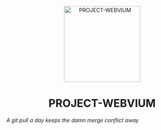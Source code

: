 <p align="center">
 <img width="200px" src="https://github.com/mrepol742/PROJECT-WEBVIUM/blob/master/app/src/main/res/mipmap-xxxhdpi/c.png" align="center" alt="PROJECT-WEBVIUM" />
 <h1 align="center">PROJECT-WEBVIUM</h1>
</p>
<p align="center"> 
 
<i> A git pull a day keeps the damn merge conflict away</i>
 </p>
